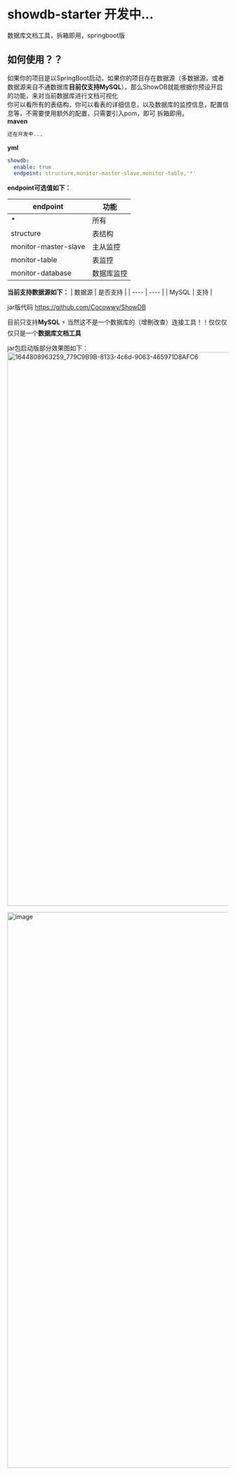 # showdb-starter  开发中...
数据库文档工具，拆箱即用，springboot版

## 如何使用？？  
如果你的项目是以SpringBoot启动，如果你的项目存在数据源（多数据源，或者数据源来自不通数据库**目前仅支持MySQL**），那么ShowDB就能根据你预设开启的功能，来对当前数据库进行文档可视化  
你可以看所有的表结构，你可以看表的详细信息，以及数据库的监控信息，配置信息等，不需要使用额外的配置，只需要引入pom，即可 拆箱即用。  
**maven**
```xml
还在开发中...
```

**yml**
```yml
showdb:
  enable: true
  endpoint: structure,monitor-master-slave,monitor-table,'*'  
```
  
**endpoint可选值如下：**

|  endpoint   | 功能  |
|  ----  | ----  |
| * | 所有 |
| structure  | 表结构 |
| monitor-master-slave  | 主从监控 |
| monitor-table  | 表监控 |
| monitor-database  | 数据库监控 |  

**当前支持数据源如下：**
|  数据源   | 是否支持  |
|  ----  | ----  |
| MySQL | 支持 |



jar版代码 https://github.com/Cocowwy/ShowDB


目前只支持**MySQL**
:zap: 当然这不是一个数据库的（增刪改查）连接工具！！仅仅仅仅只是一个**数据库文档工具**

jar包启动版部分效果图如下：
<img width="1257" alt="1644808963259_779C9B9B-8133-4c6d-9063-465971D8AFC6" src="https://user-images.githubusercontent.com/63331147/153794961-9543a094-2873-4332-aabb-d3f1e65541ee.png">

<img width="1262" alt="image" src="https://user-images.githubusercontent.com/63331147/153794948-c1e5e95b-eb97-4b91-b10b-550b3657e474.png">

